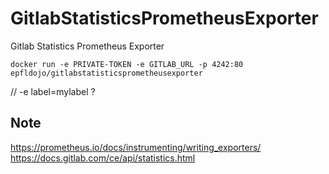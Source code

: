 # GitlabStatisticsPrometheusExporter
Gitlab Statistics Prometheus Exporter

`docker run -e PRIVATE-TOKEN -e GITLAB_URL -p 4242:80 epfldojo/gitlabstatisticsprometheusexporter`

// -e label=mylabel ?

## Note
https://prometheus.io/docs/instrumenting/writing_exporters/
https://docs.gitlab.com/ce/api/statistics.html